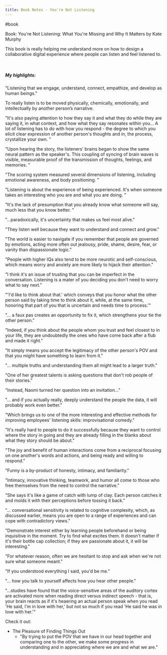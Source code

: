 ```yaml
---
title: Book Notes - You're Not Listening
---
```

#book

Book: You're Not Listening: What You're Missing and Why It Matters 
by Kate Murphy

This book is really helping me understand more on how to design a collaborative digital experience where people can listen and feel listened to. 

<br>

<h5 style="text-align: left;"> My highlights: </h5>

"Listening that we engage, understand, connect, empathize, and develop as human beings."

To really listen is to be moved physically, chemically, emotionally, and intellectually by another person’s narrative.

"It's also paying attention to how they say it and what they do while they are saying it, in what context, and how what they say resonates within you... A lot of listening has to do with how you respond - the degree to which you elicit clear expression of another person's thoughts and in, the process, crystallize your own. "

"Upon hearing the story, the listeners' brains began to show the same neural pattern as the speaker's. This coupling of syncing of brain waves is visible, measurable proof of the transmission of thoughts, feelings, and memories. "

"The scoring system measured several dimensions of listening, including emotional awareness, and body positioning. "

"Listening is about the experience of being experienced. It's when someone takes an interesting who you are and what you are doing. "

"It's the lack of presumption that you already know what someone will say, much less that you know better. "

"...paradoxically, it's uncertainty that makes us feel most alive."

"They listen well because they want to understand and connect and grow."

"The world is easier to navigate if you remember that people are governed by emotions, acting more often out jealousy, pride, shame, desire, fear, or vanity than dispassionate logic."

"People with higher IQs also tend to be more neurotic and self-conscious, which means worry and anxiety are more likely to hijack their attention."

"I think it's an issue of trusting that you can be imperfect in the conversation. Listening is a mater of you deciding you don't need to worry what to say next."

"'I'd like to think about that.' which conveys that you honor what the other person said by taking time to think about it, while, at the same time, honoring that part of you that is uncertain and needs time to process.'"

"... a faux pas creates an opportunity to fix it, which strengthens your tie the other person."

"Indeed, if you think about the people whom you trust and feel closest to in your life, they are undoubtedly the ones who have come back after a flub and made it right."

"It simply means you accept the legitimacy of the other person's POV and that you might have something to learn from it."

"... multiple truths and understanding them all might lead to a larger truth."

"One of her greatest talents is asking questions that don't rob people of their stories."

"Instead, Naomi turned her question into an invitation..."

"... and if you actually really, deeply understand the people the data, it will probably work even better."

"Which brings us to one of the more interesting and effective methods for improving employees' listening skills: improvisational comedy."

"It's really hard to people to do it successfully because they want to control where the story in going and they are already filling in the blanks about what they story should be about."

"The joy and benefit of human interactions come from a reciprocal focusing on one another's words and actions, and being ready and willing to respond."

"Funny is a by-product of honesty, intimacy, and familiarity."

"Intimacy, innovative thinking, teamwork, and humor all come to those who free themselves from the need to control the narrative."

"She says it's like a game of catch with lump of clay. Each person catches it and molds it with their perceptions before tossing it back." 

"... conversational sensitivity is related to cognitive complexity, which, as discussed earlier, means you are open to a range of experiences and can cope with contradictory views."

"Demonstrate interest either by learning people beforehand or being inquisitive in the moment. Try to find what excites them. It doesn't matter if it's their bottle cap collection; if they are passionate about it, it will be interesting."

"For whatever reason, often we are hesitant to stop and ask when we're not sure what someone meant."

"If you understood everything I said, you'd be me." 

"... how you talk to yourself affects how you hear other people."

"...studies have found that the voice-sensitive areas of the auditory cortex are activated more when reading direct versus indirect speech - that is, your brain reacts as if it's heaering an actual person speak when you read 'He said, I'm in love with her,' but not so much if you read 'He said he was in love with her.'"


Check it out: 
- The Pleasure of Finding Things Out
	- "By trying to put the POV that we have in our head together and comparing one to the other, we make some progress in understanding and in appreciating where we are and what we are."
